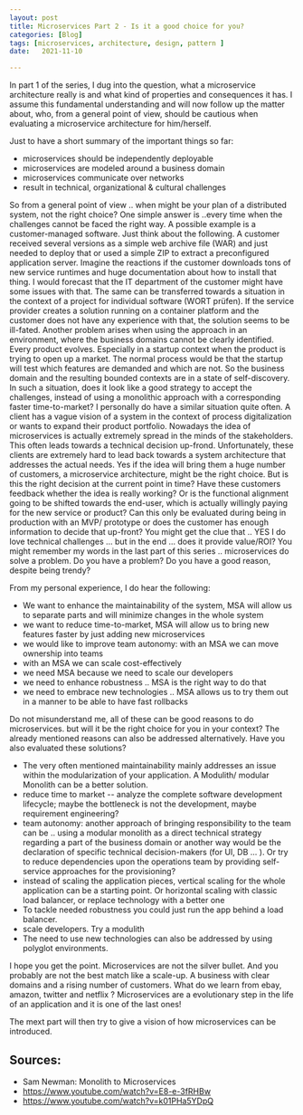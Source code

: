 ```yaml
---
layout: post
title: Microservices Part 2 - Is it a good choice for you?
categories: [Blog]
tags: [microservices, architecture, design, pattern ]
date:   2021-11-10

---
```

In part 1 of the series, I dug into the question, what a microservice architecture really is and what kind of properties and consequences it has. I assume this fundamental understanding and will now follow up the matter about, who, from a general point of view, should be cautious when evaluating a microservice architecture for him/herself.

Just to have a short summary of the important things so far: 

+ microservices should be independently deployable
+ microservices are modeled around a business domain
+ microservices communicate over networks
+ result in technical, organizational & cultural challenges

So from a general point of view .. when might be your plan of a distributed system, not the right choice? One simple answer is ..every time when the challenges cannot be faced the right way. A possible example is a customer-managed software. Just think about the following. A customer received several versions as a simple web archive file (WAR) and just needed to deploy that or used a simple ZIP to extract a preconfigured application server. Imagine the reactions if the customer downloads tons of new service runtimes and huge documentation about how to install that thing. I would forecast that the IT department of the customer might have some issues with that. The same can be transferred towards a situation in the context of a project for individual software (WORT prüfen). If the service provider creates a solution running on a container platform and the customer does not have any experience with that, the solution seems to be ill-fated. Another problem arises when using the approach in an environment, where the business domains cannot be clearly identified. Every product evolves. Especially in a startup context when the product is trying to open up a market. The normal process would be that the startup will test which features are demanded and which are not. So the business domain and the resulting bounded contexts are in a state of self-discovery. In such a situation, does it look like a good strategy to accept the challenges, instead of using a monolithic approach with a corresponding faster time-to-market? I personally do have a similar situation quite often. A client has a vague vision of a system in the context of process digitalization or wants to expand their product portfolio. Nowadays the idea of microservices is actually extremely spread in the minds of the stakeholders. This often leads towards a technical decision up-frond. Unfortunately, these clients are extremely hard to lead back towards a system architecture that addresses the actual needs. Yes if the idea will bring them a huge number of customers, a microservice architecture, might be the right choice. But is this the right decision at the current point in time? Have these customers feedback whether the idea is really working? Or is the functional alignment going to be shifted towards the end-user, which is actually willingly paying for the new service or product? Can this only be evaluated during being in production with an MVP/ prototype or does the customer has enough information to decide that up-front? You might get the clue that .. YES I do love technical challenges ... but in the end ... does it provide value/ROI?
You might remember my words in the last part of this series .. microservices do solve a problem. Do you have a problem? Do you have a good reason, despite being trendy?

From my personal experience, I do hear the following:

+ We want to enhance the maintainability of the system, MSA will allow us to separate parts and will minimize changes in the whole system
+ we want to reduce time-to-market, MSA will allow us to bring new features faster by just adding new microservices
+ we would like to improve team autonomy: with an MSA we can move ownership into teams
+ with an MSA we can scale cost-effectively
+ we need MSA because we need to scale our developers
+ we need to enhance robustness .. MSA is the right way to do that
+ we need to embrace new technologies ..     MSA allows us to try them out in a manner to be able to have fast rollbacks

Do not misunderstand me, all of these can be good reasons to do microservices. but will it be the right choice for you in your context? The already mentioned reasons can also be addressed alternatively. Have you also evaluated these solutions?

* The very often mentioned maintainability mainly addresses an issue within the modularization of your application. A Modulith/ modular Monolith can be a better solution.
* reduce time to market -- analyze the complete software development lifecycle; maybe the bottleneck is not the development, maybe requirement engineering? 
* team autonomy: another approach of bringing responsibility to the team can be .. using a modular monolith as a direct technical strategy regarding a part of the business domain or another way would be the declaration of specific technical decision-makers (for UI, DB ... ). Or try to reduce dependencies upon the operations team by providing self-service approaches for the provisioning?
* instead of scaling the application pieces, vertical scaling for the whole application can be a starting point. Or horizontal scaling with classic load balancer, or replace technology with a better one
* To tackle needed robustness  you could just run the app behind a load balancer. 
* scale developers. Try a modulith
* The need to use new technologies can also be addressed by using polyglot environments.


I hope you get the point. Microservices are not the silver bullet. And you probably are not the best match like a scale-up. A business with clear domains and a rising number of customers.
What do we learn from ebay, amazon, twitter and netflix ? Microservices are a evolutionary step in the life of an application and it is one of the last ones!

The mext part will then try to give a vision of how  microservices can be introduced. 


## Sources: 

* Sam Newman: Monolith to Microservices
*  https://www.youtube.com/watch?v=E8-e-3fRHBw 
*  https://www.youtube.com/watch?v=k01PHa5YDpQ
 
